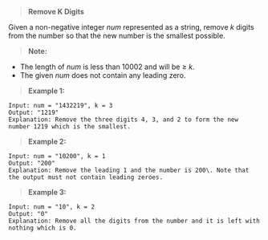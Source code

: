 >**Remove K Digits**

Given a non-negative integer _num_ represented as a string, remove _k_ digits from the number so that the new number is the smallest possible.

>**Note:**  

*   The length of _num_ is less than 10002 and will be ≥ _k_.
*   The given _num_ does not contain any leading zero.

>**Example 1:**

```
Input: num = "1432219", k = 3
Output: "1219"
Explanation: Remove the three digits 4, 3, and 2 to form the new number 1219 which is the smallest.
```

>**Example 2:**

```
Input: num = "10200", k = 1
Output: "200"
Explanation: Remove the leading 1 and the number is 200\. Note that the output must not contain leading zeroes.
```

>**Example 3:**

```
Input: num = "10", k = 2
Output: "0"
Explanation: Remove all the digits from the number and it is left with nothing which is 0.
```